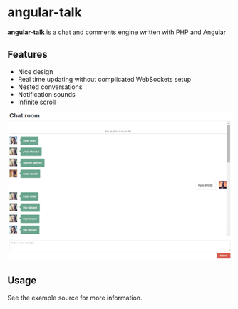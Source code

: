 # angular-talk

**angular-talk** is a chat and comments engine written with PHP and Angular

## Features

- Nice design
- Real time updating without complicated WebSockets setup
- Nested conversations
- Notification sounds
- Infinite scroll

![](screenshot.png)

## Usage

See the example source for more information.